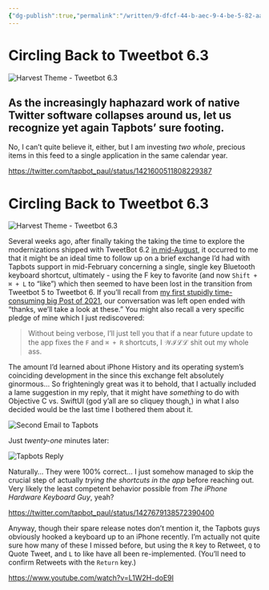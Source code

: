 ```yaml
---
{"dg-publish":true,"permalink":"/written/9-dfcf-44-b-aec-9-4-be-5-82-aa-1506-efbbf-3-e3/","dgHomeLink":true,"dgPassFrontmatter":false}
---
```


# Circling Back to Tweetbot 6.3

![Harvest Theme - Tweetbot 6.3](https://i.snap.as/3Q0YFS3h.png)

## As the increasingly haphazard work of native Twitter software collapses around us, let us recognize yet again Tapbots’ sure footing.

No, I can’t quite believe it, either, but I am investing *two whole*, precious items in this feed to a single application in the same calendar year.

https://twitter.com/tapbot_paul/status/1421600511808229387
# Circling Back to Tweetbot 6.3

![Harvest Theme - Tweetbot 6.3](https://i.snap.as/3Q0YFS3h.png)

Several weeks ago, after finally taking the taking the time to explore the modernizations shipped with TweetBot 6.2 [in mid-August](https://9to5mac.com/2021/08/17/tweetbot-6-2-update-timeline-widgets-multiple-windows-support-ipad), it occurred to me that it might be an ideal time to follow up on a brief exchange I’d had with Tapbots support in mid-February concerning a single, single key Bluetooth keyboard shortcut, ultimately - using the F key to favorite (and now `Shift + ⌘ + L` to “like”) which then seemed to have been lost in the transition from Tweetbot 5 to Tweetbot 6. If you’ll recall from [my first stupidly time-consuming big Post of 2021](https://bilge.world/tweetbot-6-ios-review), our conversation was left open ended with “thanks, we’ll take a look at these.” You might also recall a very specific pledge of mine which I just rediscovered:

> Without being verbose, I’ll just tell you that if a near future update to the app fixes the `F` and `⌘ + R` shortcuts, I 𝒲ℐℒℒ shit out my whole ass.

The amount I’d learned about iPhone History and its operating system’s coinciding development in the since this exchange felt absolutely ginormous… So frighteningly great was it to behold, that I actually included a lame suggestion in my reply, that it might have *something* to do with Objective C vs. SwiftUI (god y’all are so cliquey though,) in what I also decided would be the last time I bothered them about it. 

![Second Email to Tapbots](https://i.snap.as/SRNCTVev.png)

Just *twenty-one* minutes later:

![Tapbots Reply](https://i.snap.as/r663eKgV.png)

Naturally… They were 100% correct… I just somehow managed to skip the crucial step of actually *trying the shortcuts in the app* before reaching out. Very likely the least competent behavior possible from *The iPhone Hardware Keyboard Guy*, yeah? 

https://twitter.com/tapbot_paul/status/1427679138572390400

Anyway, though their spare release notes don’t mention it, the Tapbots guys obviously hooked a keyboard up to an iPhone recently. I’m actually not quite sure how many of these I missed before, but using the `R` key to Retweet, `Q` to Quote Tweet, and `L` to like have all been re-implemented. (You’ll need to confirm Retweets with the `Return` key.) 

https://www.youtube.com/watch?v=L1W2H-doE9I
